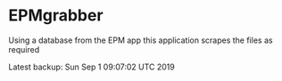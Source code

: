 # EPMgrabber
Using a database from the EPM app this application scrapes the files as required


Latest backup: Sun Sep 1 09:07:02 UTC 2019
